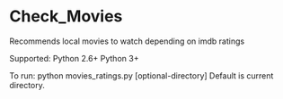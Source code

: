 # Check_Movies
Recommends local movies to watch depending on imdb ratings

Supported:
  Python 2.6+
  Python 3+

To run:
  python movies_ratings.py [optional-directory]
  Default is current directory.

